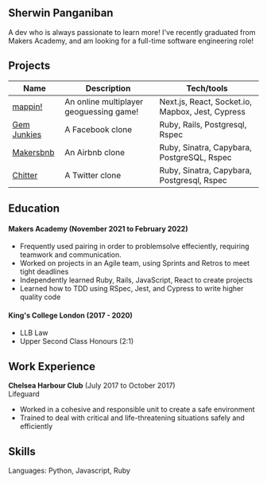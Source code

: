## Sherwin Panganiban

A dev who is always passionate to learn more! I've recently graduated from Makers Academy, and am looking for a full-time software engineering role!

## Projects

| Name                         | Description                             | Tech/tools                                        |
| ---------------------------- | --------------------------------------- | ------------------------------------------------- |
| [mappin!](https://github.com/sherwingp/world-map-game)                      | An online multiplayer geoguessing game! | Next.js, React, Socket.io, Mapbox, Jest, Cypress  |
| [Gem Junkies](https://github.com/sherwingp/acebook-ruby-junkies)                  | A Facebook clone                        | Ruby, Rails, Postgresql, Rspec                    |
| [Makersbnb](https://github.com/sherwingp/makersbnb)                    | An Airbnb clone                         | Ruby, Sinatra, Capybara, PostgreSQL, Rspec               |
| [Chitter](https://github.com/sherwingp/chitter-challenge)                      | A Twitter clone                         | Ruby, Sinatra, Capybara, Postgresql, Rspec                  |

## Education

#### Makers Academy (November 2021 to February 2022)
- Frequently used pairing in order to problemsolve effeciently, requiring teamwork and communication.
- Worked on projects in an Agile team, using Sprints and Retros to meet tight deadlines
- Independently learned Ruby, Rails, JavaScript, React to create projects
- Learned how to TDD using RSpec, Jest, and Cypress to write higher quality code

#### King's College London (2017 - 2020)

- LLB Law
- Upper Second Class Honours (2:1)

## Work Experience

**Chelsea Harbour Club** (July 2017 to October 2017)  
Lifeguard
- Worked in a cohesive and responsible unit to create a safe environment
- Trained to deal with critical and life-threatening situations safely and efficiently

## Skills

Languages: Python, Javascript, Ruby
